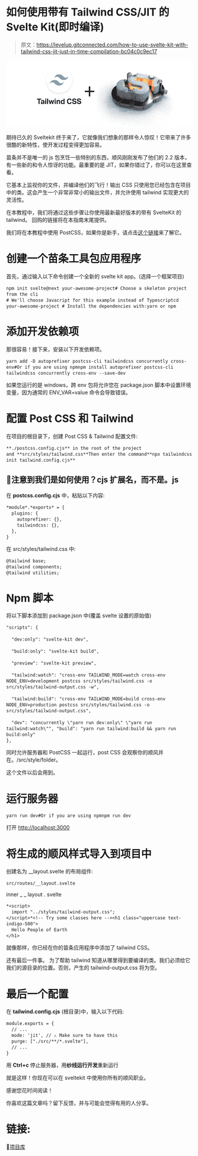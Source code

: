 # 如何使用带有 Tailwind CSS/JIT 的 Svelte Kit(即时编译)

> 原文：<https://levelup.gitconnected.com/how-to-use-svelte-kit-with-tailwind-css-jit-just-in-time-compilation-bc04c0c9ec17>

![](img/ab6a69057e2a9d0816c095de1417dcc3.png)

期待已久的 Sveltekit 终于来了，它就像我们想象的那样令人惊叹！它带来了许多很酷的新特性，使开发过程变得更加容易。

苗条并不是唯一的 js 包烹饪一些特别的东西，顺风刚刚发布了他们的 2.2 版本，有一些新的和令人惊讶的功能。最重要的是 JIT，如果你错过了，你可以在这里查看。

它基本上监视你的文件，并编译他们的飞行！输出 CSS 只使用您已经包含在项目中的类。这会产生一个非常非常小的输出文件，并允许使用 tailwind 实现更大的灵活性。

在本教程中，我们将通过这些步骤让你使用最新最好版本的带有 SvelteKit 的 tailwind。
回购的链接将在本指南末尾提供。

我们将在本教程中使用 PostCSS，如果你是新手，请点击[这个链接](https://postcss.org/)来了解它。

# 创建一个苗条工具包应用程序

首先，通过输入以下命令创建一个全新的 svelte kit app。(选择一个框架项目)

```
npm init svelte@next your-awesome-project# Choose a skeleton project from the cli
# We'll choose Javacript for this example instead of Typescriptcd your-awesome-project # Install the dependencies with:yarn or npm
```

# 添加开发依赖项

那很容易！接下来，安装以下开发依赖项。

```
yarn add -D autoprefixer postcss-cli tailwindcss concurrently cross-env#Or if you are using npmnpm install autoprefixer postcss-cli tailwindcss concurrently cross-env --save-dev
```

如果您运行的是 windows，跨 env 包将允许您在 package.json 脚本中设置环境变量，因为通常的 ENV_VAR=value 命令会导致错误。

# 配置 Post CSS 和 Tailwind

在项目的根目录下，创建 Post CSS & Tailwind 配置文件:

```
**./postcss.config.cjs** in the root of the project
and **src/styles/tailwind.css**Then enter the command**npx tailwindcss init tailwind.config.cjs**
```

## **🔴注意到我们是如何使用？cjs 扩展名，而不是。js**

在 **postcss.config.cjs** 中，粘贴以下内容:

```
*module*.*exports* = {
  plugins: {
    autoprefixer: {},
    tailwindcss: {},
  },
}
```

在 src/styles/tailwind.css 中:

```
@tailwind base;
@tailwind components;
@tailwind utilities;
```

# Npm 脚本

将以下脚本添加到 package.json 中(覆盖 svelte 设置的原始值)

```
"scripts": {

  "dev:only": "svelte-kit dev",

  "build:only": "svelte-kit build",

  "preview": "svelte-kit preview",

  "tailwind:watch": "cross-env TAILWIND_MODE=watch cross-env NODE_ENV=development postcss src/styles/tailwind.css -o src/styles/tailwind-output.css -w",

  "tailwind:build": "cross-env TAILWIND_MODE=build cross-env NODE_ENV=production postcss src/styles/tailwind.css -o src/styles/tailwind-output.css",

  "dev": "concurrently \"yarn run dev:only\" \"yarn run tailwind:watch\"", "build": "yarn run tailwind:build && yarn run build:only"
},
```

同时允许服务器和 PostCSS 一起运行，post CSS 会观察你的顺风并在。/src/style/folder。

这个文件以后会用到。

# 运行服务器

```
yarn run dev#Or if you are using npmnpm run dev
```

打开 [http://localhost:3000](http://localhost:3000)

# 将生成的顺风样式导入到项目中

创建名为 __layout.svelte 的布局组件:

```
src/routes/__layout.svelte
```

inner _ _ layout . svelte

```
*<script>
  import "../styles/tailwind-output.css";
</script>*<!-- Try some classes here --><h1 class="uppercase text-indigo-500">
  Hello People of Earth
</h1>
```

就像那样，你已经在你的苗条应用程序中添加了 tailwind CSS。

还有最后一件事。
为了帮助 tailwind 知道从哪里得到要编译的类。我们必须给它我们的源目录的位置。否则，产生的 tailwind-output.css 将为空。

# 最后一个配置

在 **tailwind.config.cjs** (根目录)中，输入以下代码:

```
module.exports = {
  // ...
  mode: 'jit', // ⚠ Make sure to have this
  purge: ["./src/**/*.svelte"],
  // ...
}
```

用 **Ctrl+c** 停止服务器，用**纱线运行开发**重新运行

就是这样！你现在可以在 sveltekit 中使用你所有的顺风职业。

感谢您花时间阅读！

你喜欢这篇文章吗？留下反馈，并与可能会觉得有用的人分享。

# 链接:

🔗[项目库](https://github.com/katendeglory/sveltekit-with-tailwind-jit)